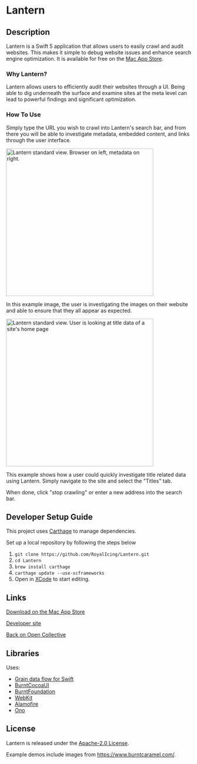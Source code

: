 # Lantern

## Description

Lantern is a Swift 5 application that allows users to easily crawl and audit websites. This makes it simple to debug website issues and enhance search engine optimization. It is available for free on the [Mac App Store](https://itunes.apple.com/us/app/lantern-website-crawler-for/id991526452?ls=1&mt=12).

### Why Lantern?

Lantern allows users to efficiently audit their websites through a UI. Being able to dig underneath the surface and examine sites at the meta level can lead to powerful findings and significant optimization.

### How To Use

Simply type the URL you wish to crawl into Lantern's search bar, and from there you will be able to investigate metadata, embedded content, and links through the user interface.

<img width="400" alt="Lantern standard view. Browser on left, metadata on right." src="https://user-images.githubusercontent.com/54863526/189182970-604809bc-c715-4dfb-9877-e4440be786b7.png">

In this example image, the user is investigating the images on their website and able to ensure that they all appear as expected.

<img width="400" alt="Lantern standard view. User is looking at title data of a site's home page" src="https://user-images.githubusercontent.com/54863526/189184627-4bf2f2a7-910c-4d0e-bbd4-3ea6fb320476.png">

This example shows how a user could quickly investigate title related data using Lantern. Simply navigate to the site and select the "Titles" tab.


When done, click "stop crawling" or enter a new address into the search bar.




## Developer Setup Guide

This project uses [Carthage](https://github.com/Carthage/Carthage) to manage dependencies.

Set up a local repository by following the steps below
1. `git clone https://github.com/RoyalIcing/Lantern.git`
1. `cd Lantern`
1. `brew install carthage`
1. `carthage update --use-xcframeworks`
1. Open in [XCode](https://developer.apple.com/xcode/) to start editing.

## Links

[Download on the Mac App Store](https://itunes.apple.com/us/app/lantern-website-crawler-for/id991526452?ls=1&mt=12)

[Developer site](https://icing.space/)

[Back on Open Collective](https://opencollective.com/lantern)

## Libraries 

Uses:
- [Grain data flow for Swift](https://github.com/BurntCaramel/Grain)
- [BurntCocoaUI](https://github.com/BurntCaramel/BurntCocoaUI)
- [BurntFoundation](https://github.com/BurntCaramel/BurntFoundation)
- [WebKit](https://www.webkit.org)
- [Alamofire](https://github.com/Alamofire/Alamofire)
- [Ono](https://github.com/mattt/Ono)

## License

Lantern is released under the [Apache-2.0 License](https://github.com/RoyalIcing/Lantern/blob/master/LICENSE).

Example demos include images from https://www.burntcaramel.com/.

